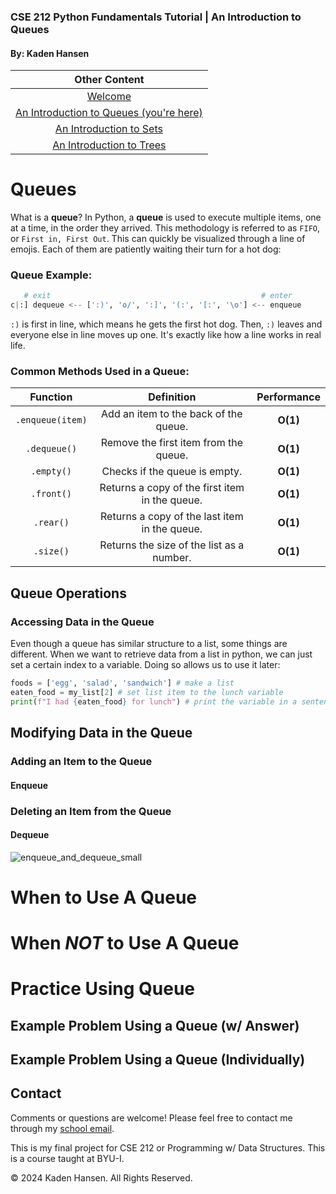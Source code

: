 ### **CSE 212 Python Fundamentals Tutorial | An Introduction to Queues**

#### By: Kaden Hansen

|                Other Content              |
|:-----------------------------------------:|
| [Welcome](0-welcome.md)                   |
| [An Introduction to Queues (you're here)](1-queue.md)   |
| [An Introduction to Sets](2-set.md)       |
| [An Introduction to Trees](3-tree.md)     |

# **Queues**

What is a **queue**? In Python, a **queue** is used to execute multiple items, one at a time, in the order they arrived. This methodology is referred to as `FIFO`, or `First in, First Out`. This can quickly be visualized through a line of emojis. Each of them are patiently waiting their turn for a hot dog:

### **Queue Example:**

```python
   # exit                                               # enter 
c|:] dequeue <-- [':)', 'o/', ':]', '(:', '[:', '\o'] <-- enqueue
```
`:)` is first in line, which means he gets the first hot dog. Then, `:)` leaves and everyone else in line moves up one. It's exactly like how a line works in real life.

### Common Methods Used in a Queue:
| Function        | Definition                                | Performance |
|:---------------:|:-----------------------------------------:|:-----------:|
| `.enqueue(item)` | Add an item to the back of the queue.    | **O(1)**        |
| `.dequeue()`     | Remove the first item from the queue.    | **O(1)**        |
| `.empty()`       | Checks if the queue is empty.            | **O(1)**        |
| `.front()`       | Returns a copy of the first item in the queue. | **O(1)**      |
| `.rear()`        | Returns a copy of the last item in the queue. | **O(1)**      |
| `.size()`        | Returns the size of the list as a number. | **O(1)**       |




## Queue Operations

### Accessing Data in the Queue
Even though a queue has similar structure to a list, some things are different. When we want to retrieve data from a list in python, we can just set a certain index to a variable. Doing so allows us to use it later:

```python
foods = ['egg', 'salad', 'sandwich'] # make a list
eaten_food = my_list[2] # set list item to the lunch variable
print(f"I had {eaten_food} for lunch") # print the variable in a sentence
```


## Modifying Data in the Queue

### Adding an Item to the Queue

#### Enqueue

### Deleting an Item from the Queue

#### Dequeue

![enqueue_and_dequeue_small](https://github.com/kadench/cse212_final/assets/144969637/b66b37b2-1c12-42da-8c6c-b378feb9db7f)

# When to Use A Queue

# When ***NOT*** to Use A Queue

# Practice Using Queue

## Example Problem Using a Queue (w/ Answer)

## Example Problem Using a Queue (Individually)

## Contact
Comments or questions are welcome! Please feel free to contact me through my [school email](mailto:han22047@byui.edu).

This is my final project for CSE 212 or Programming w/ Data Structures. This is a course taught at BYU-I.

© 2024 Kaden Hansen. All Rights Reserved.